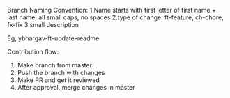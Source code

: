 Branch Naming Convention:
1.Name starts with first letter of first name + last name, all small caps, no spaces
2.type of change: ft-feature, ch-chore, fx-fix
3.small description

Eg,
ybhargav-ft-update-readme

Contribution flow:
1. Make branch from master
2. Push the branch with changes
3. Make PR and get it reviewed
4. After approval, merge changes in master